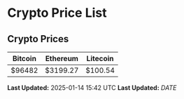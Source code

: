 # Crypto Price List

## Crypto Prices
| Bitcoin | Ethereum | Litecoin |
| ------- | -------- | -------- |
| $96482 | $3199.27 | $100.54 |
**Last Updated:** 2025-01-14 15:42 UTC
**Last Updated:** $DATE$
